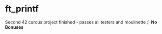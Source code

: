 # ft_printf
Second 42 curcus project finished - passes all testers and moulinette :) **No Bonuses**
